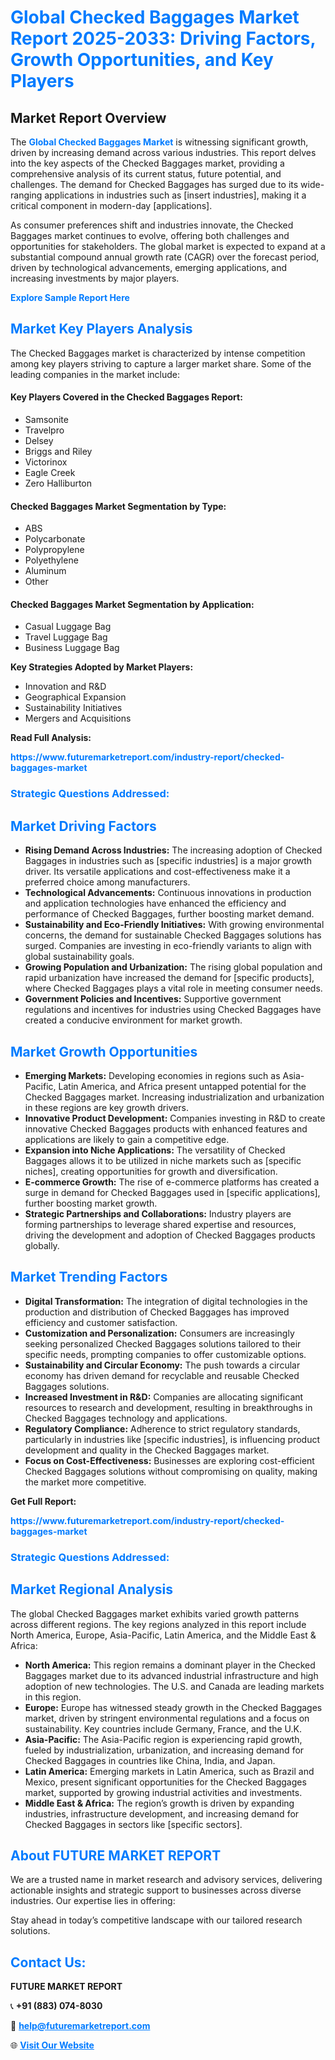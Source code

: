 <h1 style="color: #007BFF;">Global Checked Baggages Market Report 2025-2033: Driving Factors, Growth Opportunities, and Key Players</h1>

<section id="overview">
<h2>Market Report Overview</h2>
<p>The <a href="https://www.futuremarketreport.com/industry-report/checked-baggages-market" style="color: #007BFF; text-decoration: none;"><strong>Global Checked Baggages Market</strong></a> is witnessing significant growth, driven by increasing demand across various industries. This report delves into the key aspects of the Checked Baggages market, providing a comprehensive analysis of its current status, future potential, and challenges. The demand for Checked Baggages has surged due to its wide-ranging applications in industries such as [insert industries], making it a critical component in modern-day [applications].</p>
<p>As consumer preferences shift and industries innovate, the Checked Baggages market continues to evolve, offering both challenges and opportunities for stakeholders. The global market is expected to expand at a substantial compound annual growth rate (CAGR) over the forecast period, driven by technological advancements, emerging applications, and increasing investments by major players.</p>
</section>

<section id="overview">
<p><a href="https://www.futuremarketreport.com/request-sample/reportId=61793" style="color: #007BFF; text-decoration: none;"><strong>Explore Sample Report Here</strong></a></p>
</section>

<section id="key-players">
<h2 style="color: #007BFF;">Market Key Players Analysis</h2>
<p>The Checked Baggages market is characterized by intense competition among key players striving to capture a larger market share. Some of the leading companies in the market include:</p>
<h4>Key Players Covered in the Checked Baggages Report:</h4>
<ul><li>Samsonite</li><li>Travelpro</li><li>Delsey</li><li>Briggs and Riley</li><li>Victorinox</li><li>Eagle Creek</li><li>Zero Halliburton</li></ul>
<h4>Checked Baggages Market Segmentation by Type:</h4>
<ul><li>ABS</li><li>Polycarbonate</li><li>Polypropylene</li><li>Polyethylene</li><li>Aluminum</li><li>Other</li></ul>

<h4>Checked Baggages Market Segmentation by Application:</h4>
<ul><li>Casual Luggage Bag</li><li>Travel Luggage Bag</li><li>Business Luggage Bag</li></ul>
<p><strong>Key Strategies Adopted by Market Players:</strong></p>
<ul>
<li>Innovation and R&D</li>
<li>Geographical Expansion</li>
<li>Sustainability Initiatives</li>
<li>Mergers and Acquisitions</li>
</ul>
</section>

<section>
<p><strong>Read Full Analysis: </strong></p><a href="https://www.futuremarketreport.com/industry-report/checked-baggages-market" style="color: #007BFF; text-decoration: none;"><strong>https://www.futuremarketreport.com/industry-report/checked-baggages-market</strong></a>
<h3 style="color: #007BFF;">Strategic Questions Addressed:</h3>
</section>

<section id="driving-factors">
<h2 style="color: #007BFF;">Market Driving Factors</h2>
<ul>
<li><strong>Rising Demand Across Industries:</strong> The increasing adoption of Checked Baggages in industries such as [specific industries] is a major growth driver. Its versatile applications and cost-effectiveness make it a preferred choice among manufacturers.</li>
<li><strong>Technological Advancements:</strong> Continuous innovations in production and application technologies have enhanced the efficiency and performance of Checked Baggages, further boosting market demand.</li>
<li><strong>Sustainability and Eco-Friendly Initiatives:</strong> With growing environmental concerns, the demand for sustainable Checked Baggages solutions has surged. Companies are investing in eco-friendly variants to align with global sustainability goals.</li>
<li><strong>Growing Population and Urbanization:</strong> The rising global population and rapid urbanization have increased the demand for [specific products], where Checked Baggages plays a vital role in meeting consumer needs.</li>
<li><strong>Government Policies and Incentives:</strong> Supportive government regulations and incentives for industries using Checked Baggages have created a conducive environment for market growth.</li>
</ul>
</section>

<section id="growth-opportunities">
<h2 style="color: #007BFF;">Market Growth Opportunities</h2>
<ul>
<li><strong>Emerging Markets:</strong> Developing economies in regions such as Asia-Pacific, Latin America, and Africa present untapped potential for the Checked Baggages market. Increasing industrialization and urbanization in these regions are key growth drivers.</li>
<li><strong>Innovative Product Development:</strong> Companies investing in R&D to create innovative Checked Baggages products with enhanced features and applications are likely to gain a competitive edge.</li>
<li><strong>Expansion into Niche Applications:</strong> The versatility of Checked Baggages allows it to be utilized in niche markets such as [specific niches], creating opportunities for growth and diversification.</li>
<li><strong>E-commerce Growth:</strong> The rise of e-commerce platforms has created a surge in demand for Checked Baggages used in [specific applications], further boosting market growth.</li>
<li><strong>Strategic Partnerships and Collaborations:</strong> Industry players are forming partnerships to leverage shared expertise and resources, driving the development and adoption of Checked Baggages products globally.</li>
</ul>
</section>

<section id="trending-factors">
<h2 style="color: #007BFF;">Market Trending Factors</h2>
<ul>
<li><strong>Digital Transformation:</strong> The integration of digital technologies in the production and distribution of Checked Baggages has improved efficiency and customer satisfaction.</li>
<li><strong>Customization and Personalization:</strong> Consumers are increasingly seeking personalized Checked Baggages solutions tailored to their specific needs, prompting companies to offer customizable options.</li>
<li><strong>Sustainability and Circular Economy:</strong> The push towards a circular economy has driven demand for recyclable and reusable Checked Baggages solutions.</li>
<li><strong>Increased Investment in R&D:</strong> Companies are allocating significant resources to research and development, resulting in breakthroughs in Checked Baggages technology and applications.</li>
<li><strong>Regulatory Compliance:</strong> Adherence to strict regulatory standards, particularly in industries like [specific industries], is influencing product development and quality in the Checked Baggages market.</li>
<li><strong>Focus on Cost-Effectiveness:</strong> Businesses are exploring cost-efficient Checked Baggages solutions without compromising on quality, making the market more competitive.</li>
</ul>
</section>

<section>
<p><strong>Get Full Report: </strong></p><a href="https://www.futuremarketreport.com/industry-report/checked-baggages-market" style="color: #007BFF; text-decoration: none;"><strong>https://www.futuremarketreport.com/industry-report/checked-baggages-market</strong></a>
<h3 style="color: #007BFF;">Strategic Questions Addressed:</h3>
</section>


<section id="regional-analysis">
<h2 style="color: #007BFF;">Market Regional Analysis</h2>
<p>The global Checked Baggages market exhibits varied growth patterns across different regions. The key regions analyzed in this report include North America, Europe, Asia-Pacific, Latin America, and the Middle East & Africa:</p>
<ul>
<li><strong>North America:</strong> This region remains a dominant player in the Checked Baggages market due to its advanced industrial infrastructure and high adoption of new technologies. The U.S. and Canada are leading markets in this region.</li>
<li><strong>Europe:</strong> Europe has witnessed steady growth in the Checked Baggages market, driven by stringent environmental regulations and a focus on sustainability. Key countries include Germany, France, and the U.K.</li>
<li><strong>Asia-Pacific:</strong> The Asia-Pacific region is experiencing rapid growth, fueled by industrialization, urbanization, and increasing demand for Checked Baggages in countries like China, India, and Japan.</li>
<li><strong>Latin America:</strong> Emerging markets in Latin America, such as Brazil and Mexico, present significant opportunities for the Checked Baggages market, supported by growing industrial activities and investments.</li>
<li><strong>Middle East & Africa:</strong> The region’s growth is driven by expanding industries, infrastructure development, and increasing demand for Checked Baggages in sectors like [specific sectors].</li>
</ul>
</section>

<footer>
<h2 style="color: #007BFF;">About FUTURE MARKET REPORT</h2>
<p>We are a trusted name in market research and advisory services, delivering actionable insights and strategic support to businesses across diverse industries. Our expertise lies in offering:</p>

<p>Stay ahead in today’s competitive landscape with our tailored research solutions.</p>

<h2 style="color: #007BFF;">Contact Us:</h2>
<p><strong>FUTURE MARKET REPORT</strong></p>
<p>📞 <strong>+91 (883) 074-8030</strong></p>
<p>📧 <strong><a href="mailto:help@futuremarketreport.com" style="color: #007BFF;">help@futuremarketreport.com</a></strong></p>
<p>🌐 <strong><a href="https://www.futuremarketreport.com/" style="color: #007BFF;">Visit Our Website</a></strong></p>
</footer>